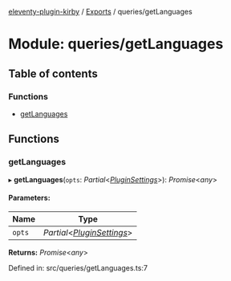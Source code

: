 [eleventy-plugin-kirby](../README.md) / [Exports](../modules.md) / queries/getLanguages

# Module: queries/getLanguages

## Table of contents

### Functions

- [getLanguages](queries_getlanguages.md#getlanguages)

## Functions

### getLanguages

▸ **getLanguages**(`opts`: *Partial*<[*PluginSettings*](../interfaces/models/plugin-options-model.pluginsettings.md)\>): *Promise*<*any*\>

#### Parameters:

Name | Type |
------ | ------ |
`opts` | *Partial*<[*PluginSettings*](../interfaces/models/plugin-options-model.pluginsettings.md)\> |

**Returns:** *Promise*<*any*\>

Defined in: src/queries/getLanguages.ts:7

